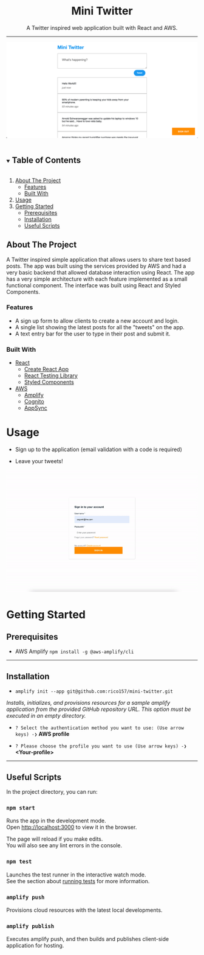 <!-- PROJECT LOGO -->
<br />
<p align="center">
  <h1 align="center">Mini Twitter</h3>

  <p align="center">
    A Twitter inspired web application built with React and AWS.
  </p>
</p>

---

![Mini Twitter example][product-screenshot]


<!-- TABLE OF CONTENTS -->
<details open="open">
  <summary><h2 style="display: inline-block">Table of Contents</h2></summary>
  <ol>
    <li>
      <a href="#about-the-project">About The Project</a>
      <ul>
        <li><a href="#features">Features</a></li>
        <li><a href="#built-with">Built With</a></li>
      </ul>
    </li>
    <li><a href="#usage">Usage</a></li>
    <li>
      <a href="#getting-started">Getting Started</a>
      <ul>
        <li><a href="#prerequisites">Prerequisites</a></li>
        <li><a href="#installation">Installation</a></li>
        <li><a href="#useful-scripts">Useful Scripts</a></li>
      </ul>
    </li>
  </ol>
</details>



<!-- ABOUT THE PROJECT -->
## About The Project

A Twitter inspired simple application that allows users to share text based posts. The app was built using the services provided by AWS and had a very basic backend that allowed database interaction using React.
The app has a very simple architecture with each feature implemented as a small functional component. The interface was built using React and Styled Components.

### Features

- A sign up form to allow clients to create a new account and login.
- A single list showing the latest posts for all the "tweets" on the app.
- A text entry bar for the user to type in their post and submit it.


### Built With

* [React](https://reactjs.org/)
  * [Create React App](https://reactjs.org/docs/create-a-new-react-app.html)
  * [React Testing Library](https://reactjs.org/docs/testing.html)
  * [Styled Components](https://www.styled-components.com/)
* [AWS](https://aws.amazon.com/)
  * [Amplify](https://aws.amazon.com/amplify/)
  * [Cognito](https://aws.amazon.com/cognito/)
  * [AppSync](https://aws.amazon.com/appsync/)

<!-- USAGE -->
# Usage

- Sign up to the application (email validation with a code is required)

- Leave your tweets! 

![Mini Twitter usage example][product-gif]

<!-- GETTING STARTED -->
# Getting Started
## Prerequisites

- AWS Amplify `npm install -g @aws-amplify/cli`

---

## Installation

* `amplify init --app git@github.com:rico157/mini-twitter.git`

*Installs, initializes, and provisions resources for a sample amplify application from the provided GitHub repository URL. This option must be executed in an empty directory.*

* `? Select the authentication method you want to use: (Use arrow keys) -❯` **AWS profile**

* `? Please choose the profile you want to use (Use arrow keys) -❯` **\<Your-profile\>**

---

## Useful Scripts

In the project directory, you can run:

### `npm start`

Runs the app in the development mode.\
Open [http://localhost:3000](http://localhost:3000) to view it in the browser.

The page will reload if you make edits.\
You will also see any lint errors in the console.

### `npm test`

Launches the test runner in the interactive watch mode.\
See the section about [running tests](https://facebook.github.io/create-react-app/docs/running-tests) for more information.

### `amplify push `

Provisions cloud resources with the latest local developments.                    

### `amplify publish `

Executes amplify push, and then builds and publishes client-side application for hosting.   

[product-screenshot]: https://raw.githubusercontent.com/rico157/mini-twitter/dev/examples/example-banner.png
[product-gif]: https://raw.githubusercontent.com/rico157/mini-twitter/dev/examples/example-usage.gif
